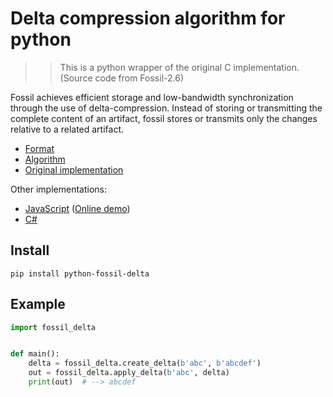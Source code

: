 # Delta compression algorithm for python

> > This is a python wrapper of the original C implementation. (Source code from Fossil-2.6)

Fossil achieves efficient storage and low-bandwidth synchronization through the
use of delta-compression. Instead of storing or transmitting the complete
content of an artifact, fossil stores or transmits only the changes relative to
a related artifact.

- [Format](http://www.fossil-scm.org/index.html/doc/tip/www/delta_format.wiki)
- [Algorithm](http://www.fossil-scm.org/index.html/doc/tip/www/delta_encoder_algorithm.wiki)
- [Original implementation](http://www.fossil-scm.org/index.html/artifact/f3002e96cc35f37b)

Other implementations:

- [JavaScript](https://github.com/dchest/fossil-delta-js) ([Online demo](https://dchest.github.io/fossil-delta-js/))
- [C#](https://github.com/endel/FossilDelta/blob/master/README.md)

## Install

```
pip install python-fossil-delta
```

## Example

```python
import fossil_delta


def main():
    delta = fossil_delta.create_delta(b'abc', b'abcdef')
    out = fossil_delta.apply_delta(b'abc', delta)
    print(out)  # --> abcdef
```
